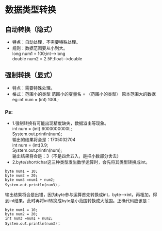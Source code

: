 # 数据类型转换
## 自动转换（隐式）
- 特点：自动处理，不需要特殊处理。
- 规则：数据范围要从小到大。<br>
long num1 = 100;int-->long<br>
double num2 = 2.5F;float-->double<br>
## 强制转换（显式）
- 特点：需要特殊处理。
- 格式：范围小的类型  范围小的变量名  =  （范围小的类型）  原本范围大的数据<br>
eg:int num = (int) 100L;<br>
### Ps:
- 1.强制转换有可能出现精度缺失，数据溢出等现象。<br>
int num = (int) 6000000000L;<br>
System.out.println(num);<br>
输出的结果将会是：1705032704<br>
int num = (int)3.9;<br>
System.out.println(num);<br>
输出结果将会是：3（不是四舍五入，是把小数部分舍去）<br>
- 2.byte/short/char这三种类型发生数学运算时，会先将其类型转换成int。<br>
```
byte num1 = 10;
byte num2 = 20;
byte num3 =num1 + num2;
System.out.println(num3)；
```
输出结果将会是出错，因为byte参与运算首先转换成int，byte-->int，再相加，得到int结果。此时再将int转换成byte是小范围转换成大范围。正确代码应该是：
```
byte num1 = 10;
byte num2 = 20;
int num3 =num1 + num2;
System.out.println(num3)；
```
